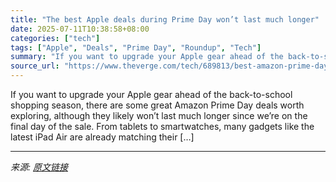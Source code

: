 ```yaml
---
title: "The best Apple deals during Prime Day won’t last much longer"
date: 2025-07-11T10:38:58+08:00
categories: ["tech"]
tags: ["Apple", "Deals", "Prime Day", "Roundup", "Tech"]
summary: "If you want to upgrade your Apple gear ahead of the back-to-school shopping season, there are some great Amazon Prime Day deals worth exploring, although they likely won’t last much longer since we’re"
source_url: "https://www.theverge.com/tech/689813/best-amazon-prime-day-apple-deals"
---
```


If you want to upgrade your Apple gear ahead of the back-to-school shopping season, there are some great Amazon Prime Day deals worth exploring, although they likely won’t last much longer since we’re on the final day of the sale. From tablets to smartwatches, many gadgets like the latest iPad Air are already matching their [&#8230;]

---

*来源: [原文链接](https://www.theverge.com/tech/689813/best-amazon-prime-day-apple-deals)*
